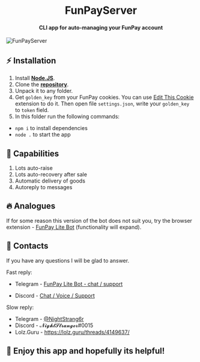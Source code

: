 <h1 align="center">
    FunPayServer
</h1>

<h4 align="center">
    CLI app for auto-managing your FunPay account
</h4>

![FunPayServer](https://i.ibb.co/856h2xS/Screenshot-104.png "FunPayServer")

## ⚡ **Installation**

1. Install **[Node.JS](https://nodejs.org/en/)**.
1. Clone the **[repository](https://github.com/NightStrang6r/FunPayServer)**.
2. Unpack it to any folder.
3. Get `golden_key` from your FunPay cookies. You can use [Edit This Cookie](https://chrome.google.com/webstore/detail/editthiscookie/fngmhnnpilhplaeedifhccceomclgfbg) extension to do it. Then open file `settings.json`, write your `golden_key` to `token` field.
4. In this folder run the following commands:
- `npm i` to install dependencies
- `node .` to start the app

## 🤖 **Capabilities**

1. Lots auto-raise
2. Lots auto-recovery after sale
3. Automatic delivery of goods
4. Autoreply to messages

## 🔥 Analogues
If for some reason this version of the bot does not suit you, try the browser extension - [FunPay Lite Bot](https://chrome.google.com/webstore/detail/funpay-lite-bot/amicfiagmpbgfiiopieeemlkblfeeeip) (functionality will expand).

## 📧 Contacts
If you have any questions I will be glad to answer.

Fast reply:

- Telegram - [FunPay Lite Bot - chat / support](https://t.me/fplite)

- Discord - [Chat / Voice / Support](https://discord.com/invite/TFfGGNzU4R)

Slow reply:

- Telegram - [@NightStrang6r](https://t.me/NightStrang6r)
- Discord - 𝓝𝓲𝓰𝓱𝓽𝓢𝓽𝓻𝓪𝓷𝓰𝓮𝓻#0015
- Lolz.Guru - https://lolz.guru/threads/4149637/

## 🎉 Enjoy this app and hopefully its helpful!
